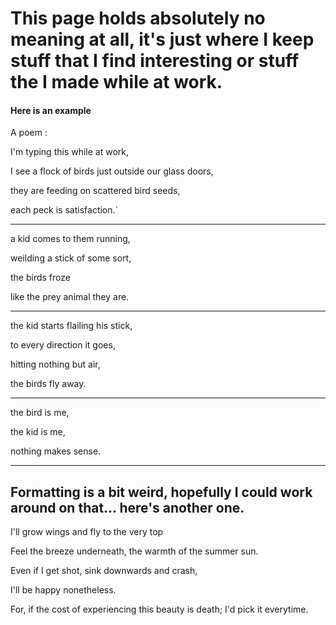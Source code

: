 # This page holds absolutely no meaning at all, it's just where I keep stuff that I find interesting or stuff the I made while at work.

#### Here is an example

A poem : 

I'm typing this while at work,

I see a flock of birds just outside our glass doors, 

they are feeding on scattered bird seeds,

each peck is satisfaction.`

-------------------

a kid comes to them running, 

weilding a stick of some sort,

the birds froze 

like the prey animal they are.

-----

the kid starts flailing his stick,

to every direction it goes,

hitting nothing but air, 

the birds fly away.

----

the bird is me,

the kid is me,

nothing makes sense.

----
Formatting is a bit weird, hopefully I could work around on that... here's another one.
----

I'll grow wings and fly to the very top

Feel the breeze underneath, the warmth of the summer sun.

Even if I get shot, sink downwards and crash,

I'll be happy nonetheless.


For, if the cost of experiencing this beauty is death; I'd pick it everytime.
